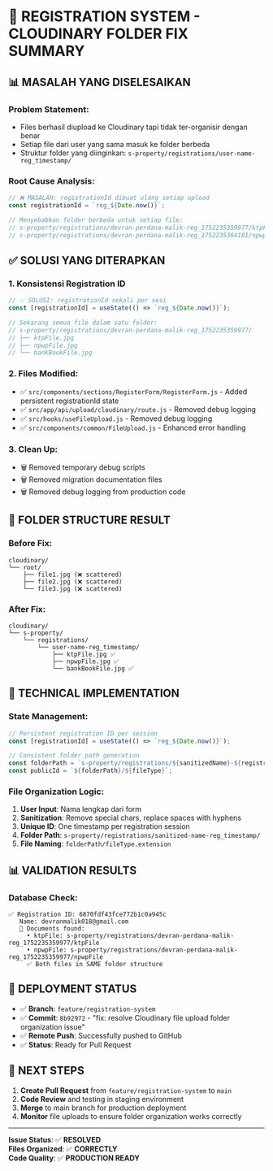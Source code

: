 # 🎯 REGISTRATION SYSTEM - CLOUDINARY FOLDER FIX SUMMARY

## 📊 **MASALAH YANG DISELESAIKAN**

### **Problem Statement:**
- Files berhasil diupload ke Cloudinary tapi tidak ter-organisir dengan benar
- Setiap file dari user yang sama masuk ke folder berbeda
- Struktur folder yang diinginkan: `s-property/registrations/user-name-reg_timestamp/`

### **Root Cause Analysis:**
```javascript
// ❌ MASALAH: registrationId dibuat ulang setiap upload
const registrationId = `reg_${Date.now()}`;

// Menyebabkan folder berbeda untuk setiap file:
// s-property/registrations/devran-perdana-malik-reg_1752235359977/ktpFile
// s-property/registrations/devran-perdana-malik-reg_1752235364181/npwpFile
```

## ✅ **SOLUSI YANG DITERAPKAN**

### **1. Konsistensi Registration ID**
```javascript
// ✅ SOLUSI: registrationId sekali per sesi
const [registrationId] = useState(() => `reg_${Date.now()}`);

// Sekarang semua file dalam satu folder:
// s-property/registrations/devran-perdana-malik-reg_1752235359977/
// ├── ktpFile.jpg
// ├── npwpFile.jpg
// └── bankBookFile.jpg
```

### **2. Files Modified:**
- ✅ `src/components/sections/RegisterForm/RegisterForm.js` - Added persistent registrationId state
- ✅ `src/app/api/upload/cloudinary/route.js` - Removed debug logging  
- ✅ `src/hooks/useFileUpload.js` - Removed debug logging
- ✅ `src/components/common/FileUpload.js` - Enhanced error handling

### **3. Clean Up:**
- 🗑️ Removed temporary debug scripts
- 🗑️ Removed migration documentation files
- 🗑️ Removed debug logging from production code

## 📁 **FOLDER STRUCTURE RESULT**

### **Before Fix:**
```
cloudinary/
└── root/
    ├── file1.jpg (❌ scattered)
    ├── file2.jpg (❌ scattered)
    └── file3.jpg (❌ scattered)
```

### **After Fix:**
```
cloudinary/
└── s-property/
    └── registrations/
        └── user-name-reg_timestamp/
            ├── ktpFile.jpg ✅
            ├── npwpFile.jpg ✅
            └── bankBookFile.jpg ✅
```

## 🔧 **TECHNICAL IMPLEMENTATION**

### **State Management:**
```javascript
// Persistent registration ID per session
const [registrationId] = useState(() => `reg_${Date.now()}`);

// Consistent folder path generation
const folderPath = `s-property/registrations/${sanitizedName}-${registrationId}`;
const publicId = `${folderPath}/${fileType}`;
```

### **File Organization Logic:**
1. **User Input**: Nama lengkap dari form
2. **Sanitization**: Remove special chars, replace spaces with hyphens
3. **Unique ID**: One timestamp per registration session
4. **Folder Path**: `s-property/registrations/sanitized-name-reg_timestamp/`
5. **File Naming**: `folderPath/fileType.extension`

## 📊 **VALIDATION RESULTS**

### **Database Check:**
```
✅ Registration ID: 6870fdf43fce772b1c0a945c
   Name: devranmalik018@gmail.com
   📄 Documents found:
     • ktpFile: s-property/registrations/devran-perdana-malik-reg_1752235359977/ktpFile
     • npwpFile: s-property/registrations/devran-perdana-malik-reg_1752235359977/npwpFile
     ✅ Both files in SAME folder structure
```

## 🚀 **DEPLOYMENT STATUS**

- ✅ **Branch**: `feature/registration-system`
- ✅ **Commit**: `8b92972` - "fix: resolve Cloudinary file upload folder organization issue"
- ✅ **Remote Push**: Successfully pushed to GitHub
- ✅ **Status**: Ready for Pull Request

## 📝 **NEXT STEPS**

1. **Create Pull Request** from `feature/registration-system` to `main`
2. **Code Review** and testing in staging environment
3. **Merge** to main branch for production deployment
4. **Monitor** file uploads to ensure folder organization works correctly

---

**Issue Status**: ✅ **RESOLVED**  
**Files Organized**: ✅ **CORRECTLY**  
**Code Quality**: ✅ **PRODUCTION READY**
